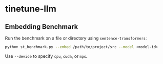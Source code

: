 # tinetune-llm

## Embedding Benchmark

Run the benchmark on a file or directory using `sentence-transformers`:

```bash
python st_benchmark.py --embed /path/to/project/src --model <model-id>
```

Use `--device` to specify `cpu`, `cuda`, or `mps`.
